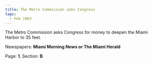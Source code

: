 ```yaml
---  
title: The Metro Commission asks Congress  
tags:  
  - Feb 1963  
---  
```

  
The Metro Commission asks Congress for money to deepen the Miami Harbor to 35 feet.  
  
Newspapers: **Miami Morning News or The Miami Herald**  
  
Page: **1**, Section: **B** 
